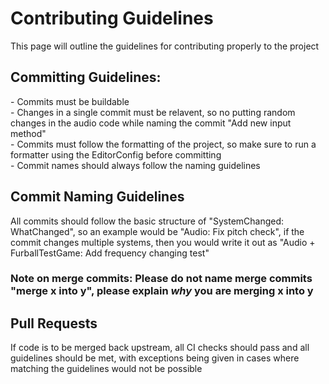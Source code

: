 # Contributing Guidelines
This page will outline the guidelines for contributing properly to the project<br>

<h2>Committing Guidelines:</h2>
 - Commits must be buildable<br>
 - Changes in a single commit must be relavent, so no putting random changes in the audio code while naming the commit "Add new input method" <br>
 - Commits must follow the formatting of the project, so make sure to run a formatter using the EditorConfig before committing<br>
 - Commit names should always follow the naming guidelines<br>
 
 <h2>Commit Naming Guidelines</h2>
 All commits should follow the basic structure of "SystemChanged: WhatChanged", so an example would be "Audio: Fix pitch check", if the commit changes multiple systems, then you would write it out as "Audio + FurballTestGame: Add frequency changing test"<br>
 <h3>Note on merge commits: Please do not name merge commits "merge x into y", please explain <i>why</i> you are merging x into y</h3>
 
 
 <h2>Pull Requests</h2>
 If code is to be merged back upstream, all CI checks should pass and all guidelines should be met, with exceptions being given in cases where matching the guidelines would not be possible
